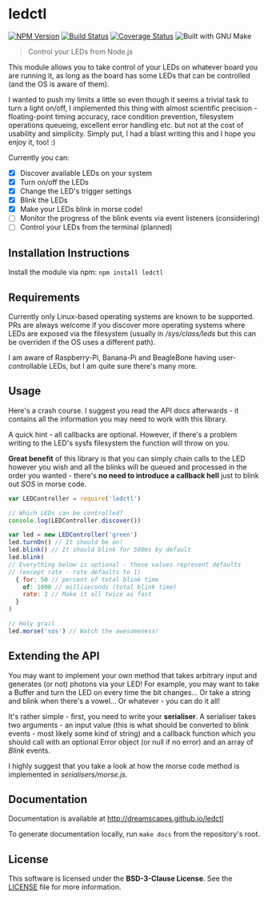 # ledctl

[![NPM Version][npm-badge]][npm-url]
[![Build Status][travis-badge]][travis-url]
[![Coverage Status][coveralls-badge]][coveralls-url]
![Built with GNU Make][make-badge]

> Control your LEDs from Node.js

This module allows you to take control of your LEDs on whatever board you are running it, as long as the board has some LEDs that can be controlled (and the OS is aware of them).

I wanted to push my limits a little so even though it seems a trivial task to turn a light on/off, I implemented this thing with almost scientific precision - floating-point timing accuracy, race condition prevention, filesystem operations queueing, excellent error handling etc. but not at the cost of usability and simplicity. Simply put, I had a blast writing this and I hope you enjoy it, too! :)

Currently you can:

- [x] Discover available LEDs on your system
- [x] Turn on/off the LEDs
- [x] Change the LED's trigger settings
- [x] Blink the LEDs
- [x] Make your LEDs blink in morse code!
- [ ] Monitor the progress of the blink events via event listeners (considering)
- [ ] Control your LEDs from the terminal (planned)

## Installation Instructions

Install the module via npm: `npm install ledctl`

## Requirements

Currently only Linux-based operating systems are known to be supported. PRs are always welcome if you discover more operating systems where LEDs are exposed via the filesystem (usually in */sys/class/leds* but this can be overriden if the OS uses a different path).

I am aware of Raspberry-Pi, Banana-Pi and BeagleBone having user-controllable LEDs, but I am quite sure there's many more.

## Usage

Here's a crash course. I suggest you read the API docs afterwards - it contains all the information you may need to work with this library.

A quick hint - all callbacks are optional. However, if there's a problem writing to the LED's sysfs filesystem the function will throw on you.

**Great benefit** of this library is that you can simply chain calls to the LED however you wish and all the blinks will be queued and processed in the order you wanted - there's **no need to introduce a callback hell** just to blink out *SOS* in morse code.

```js
var LEDController = require('ledctl')

// Which LEDs can be controlled?
console.log(LEDController.discover())

var led = new LEDController('green')
led.turnOn() // It should be on!
led.blink() // It should blink for 500ms by default
led.blink(
// Everything below is optional - these values represent defaults
// (except rate - rate defaults to 1)
  { for: 50 // percent of total blink time
    of: 1000 // milliseconds (total blink time)
    rate: 2 // Make it all twice as fast
  }
)

// Holy grail
led.morse('sos') // Watch the awesomeness!
```

## Extending the API

You may want to implement your own method that takes arbitrary input and generates (or not) photons via your LED! For example, you may want to take a Buffer and turn the LED on every time the bit changes... Or take a string and blink when there's a vowel... Or whatever - you can do it all!

It's rather simple - first, you need to write your **serialiser**. A serialiser takes two arguments - an input value (this is what should be converted to blink events - most likely some kind of string) and a callback function which you should call with an optional Error object (or null if no error) and an array of *Blink* events.

I highly suggest that you take a look at how the morse code method is implemented in *serialisers/morse.js*.

## Documentation

Documentation is available at http://dreamscapes.github.io/ledctl

To generate documentation locally, run `make docs` from the repository's root.

## License

This software is licensed under the **BSD-3-Clause License**. See the [LICENSE](LICENSE) file for more information.

[npm-badge]: https://badge.fury.io/js/ledctl.svg
[npm-url]: https://npmjs.org/package/ledctl
[travis-badge]: https://travis-ci.org/Dreamscapes/ledctl.svg
[travis-url]: http://travis-ci.org/Dreamscapes/ledctl
[coveralls-badge]: https://coveralls.io/repos/Dreamscapes/ledctl/badge.png?branch=develop
[coveralls-url]: https://coveralls.io/r/Dreamscapes/ledctl
[make-badge]: https://img.shields.io/badge/built%20with-GNU%20Make-brightgreen.svg

